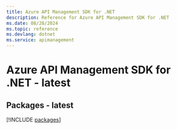 ```yaml
---
title: Azure API Management SDK for .NET
description: Reference for Azure API Management SDK for .NET
ms.date: 08/28/2024
ms.topic: reference
ms.devlang: dotnet
ms.service: apimanagement
---
```

# Azure API Management SDK for .NET - latest
## Packages - latest
[!INCLUDE [packages](api-management-index.md)]
